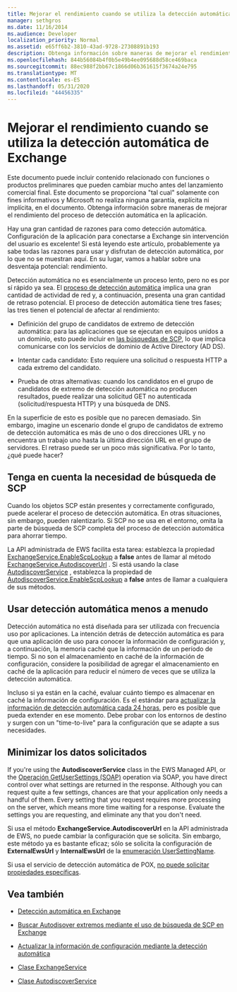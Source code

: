 ```yaml
---
title: Mejorar el rendimiento cuando se utiliza la detección automática de Exchange
manager: sethgros
ms.date: 11/16/2014
ms.audience: Developer
localization_priority: Normal
ms.assetid: e65ff6b2-3810-43ad-9728-27308891b193
description: Obtenga información sobre maneras de mejorar el rendimiento del proceso de detección automática en la aplicación.
ms.openlocfilehash: 844b56084b4f0b5e49b4ee095688d58ce469baca
ms.sourcegitcommit: 88ec988f2bb67c1866d06b361615f3674a24e795
ms.translationtype: MT
ms.contentlocale: es-ES
ms.lasthandoff: 05/31/2020
ms.locfileid: "44456335"
---
```

# <a name="improving-performance-when-using-autodiscover-for-exchange"></a>Mejorar el rendimiento cuando se utiliza la detección automática de Exchange

Este documento puede incluir contenido relacionado con funciones o productos preliminares que pueden cambiar mucho antes del lanzamiento comercial final. Este documento se proporciona "tal cual" solamente con fines informativos y Microsoft no realiza ninguna garantía, explícita ni implícita, en el documento. Obtenga información sobre maneras de mejorar el rendimiento del proceso de detección automática en la aplicación.
  
Hay una gran cantidad de razones para como detección automática. Configuración de la aplicación para conectarse a Exchange sin intervención del usuario es excelente! Si está leyendo este artículo, probablemente ya sabe todas las razones para usar y disfrutan de detección automática, por lo que no se muestran aquí. En su lugar, vamos a hablar sobre una desventaja potencial: rendimiento.
  
Detección automática no es esencialmente un proceso lento, pero no es por sí rápido ya sea. El [proceso de detección automática](autodiscover-for-exchange.md) implica una gran cantidad de actividad de red y, a continuación, presenta una gran cantidad de retraso potencial. El proceso de detección automática tiene tres fases; las tres tienen el potencial de afectar al rendimiento: 
  
- Definición del grupo de candidatos de extremo de detección automática: para las aplicaciones que se ejecutan en equipos unidos a un dominio, esto puede incluir en [las búsquedas de SCP](how-to-find-autodiscover-endpoints-by-using-scp-lookup-in-exchange.md), lo que implica comunicarse con los servicios de dominio de Active Directory (AD DS).
    
- Intentar cada candidato: Esto requiere una solicitud o respuesta HTTP a cada extremo del candidato.
    
- Prueba de otras alternativas: cuando los candidatos en el grupo de candidatos de extremo de detección automática no producen resultados, puede realizar una solicitud GET no autenticada (solicitud/respuesta HTTP) y una búsqueda de DNS.
    
En la superficie de esto es posible que no parecen demasiado. Sin embargo, imagine un escenario donde el grupo de candidatos de extremo de detección automática es más de uno o dos direcciones URL y no encuentra un trabajo uno hasta la última dirección URL en el grupo de servidores. El retraso puede ser un poco más significativa. Por lo tanto, ¿qué puede hacer?
  
## <a name="consider-the-need-for-scp-lookup"></a>Tenga en cuenta la necesidad de búsqueda de SCP

Cuando los objetos SCP están presentes y correctamente configurado, puede acelerar el proceso de detección automática. En otras situaciones, sin embargo, pueden ralentizarlo. Si SCP no se usa en el entorno, omita la parte de búsqueda de SCP completa del proceso de detección automática para ahorrar tiempo.
  
La API administrada de EWS facilita esta tarea: establezca la propiedad [ExchangeService.EnableScpLookup](https://msdn.microsoft.com/library/microsoft.exchange.webservices.data.exchangeservice.enablescplookup%28v=exchg.80%29.aspx) a **false** antes de llamar al método [ExchangeService.AutodiscoverUrl](https://msdn.microsoft.com/library/microsoft.exchange.webservices.data.exchangeservice.autodiscoverurl%28v=exchg.80%29.aspx) . Si está usando la clase [AutodiscoverService](https://msdn.microsoft.com/library/microsoft.exchange.webservices.autodiscover.autodiscoverservice%28v=exchg.80%29.aspx) , establezca la propiedad de [AutodiscoverService.EnableScpLookup](https://msdn.microsoft.com/library/microsoft.exchange.webservices.autodiscover.autodiscoverservice.enablescplookup%28v=exchg.80%29.aspx) a **false** antes de llamar a cualquiera de sus métodos. 
  
## <a name="use-autodiscover-less-often"></a>Usar detección automática menos a menudo

Detección automática no está diseñada para ser utilizada con frecuencia uso por aplicaciones. La intención detrás de detección automática es para que una aplicación de uso para conocer la información de configuración y, a continuación, la memoria caché que la información de un período de tiempo. Si no son el almacenamiento en caché de la información de configuración, considere la posibilidad de agregar el almacenamiento en caché de la aplicación para reducir el número de veces que se utiliza la detección automática.
  
Incluso si ya están en la caché, evaluar cuánto tiempo es almacenar en caché la información de configuración. Es el estándar para [actualizar la información de detección automática cada 24 horas](how-to-refresh-configuration-information-by-using-autodiscover.md), pero es posible que pueda extender en ese momento. Debe probar con los entornos de destino y surgen con un "time-to-live" para la configuración que se adapte a sus necesidades.
  
## <a name="minimize-requested-data"></a>Minimizar los datos solicitados

If you're using the **AutodiscoverService** class in the EWS Managed API, or the [Operación GetUserSettings (SOAP)](https://msdn.microsoft.com/library/758d965c-ef63-4de4-9120-e293abf14ff8%28Office.15%29.aspx) operation via SOAP, you have direct control over what settings are returned in the response. Although you can request quite a few settings, chances are that your application only needs a handful of them. Every setting that you request requires more processing on the server, which means more time waiting for a response. Evaluate the settings you are requesting, and eliminate any that you don't need. 
  
Si usa el método **ExchangeService.AutodiscoverUrl** en la API administrada de EWS, no puede cambiar la configuración que se solicita. Sin embargo, este método ya es bastante eficaz; sólo se solicita la configuración de **ExternalEwsUrl** y **InternalEwsUrl** de la [enumeración UserSettingName](https://msdn.microsoft.com/library/microsoft.exchange.webservices.autodiscover.usersettingname%28v=exchg.80%29.aspx).
  
Si usa el servicio de detección automática de POX, [no puede solicitar propiedades específicas](autodiscover-for-exchange.md#bk_Options).
  
## <a name="see-also"></a>Vea también


- [Detección automática en Exchange](autodiscover-for-exchange.md)
    
- [Buscar Autodisover extremos mediante el uso de búsqueda de SCP en Exchange](how-to-find-autodiscover-endpoints-by-using-scp-lookup-in-exchange.md)
    
- [Actualizar la información de configuración mediante la detección automática](how-to-refresh-configuration-information-by-using-autodiscover.md)
    
- [Clase ExchangeService](https://msdn.microsoft.com/library/microsoft.exchange.webservices.data.exchangeservice%28v=exchg.80%29.aspx)
    
- [Clase AutodiscoverService](https://msdn.microsoft.com/library/microsoft.exchange.webservices.autodiscover.autodiscoverservice%28v=exchg.80%29.aspx)
    

